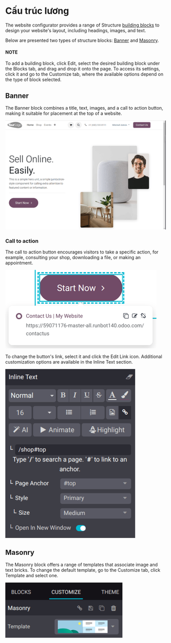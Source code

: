 # Cấu trúc lương

The website configurator provides a range of Structure [building blocks](../building_blocks.md) to design your website's layout, including headings, images, and text.

Below are presented two types of structure blocks: [Banner](#structure-banner) and
[Masonry](#structure-masonry).

#### NOTE
To add a building block, click Edit, select the desired building block under the
Blocks tab, and drag and drop it onto the page. To access its settings, click it and
go to the Customize tab, where the available options depend on the type of block
selected.

<a id="structure-banner"></a>

## Banner

The Banner block combines a title, text, images, and a call to action button, making it
suitable for placement at the top of a website.

![The default banner block](../../../../../.gitbook/assets/default-image-content.png)

### Call to action

The call to action button encourages visitors to take a specific action, for example, consulting
your shop, downloading a file, or making an appointment.

![Selecting the call to action button](../../../../../.gitbook/assets/call-to-action1.png)

To change the button's link, select it and click the Edit Link icon. Additional
customization options are available in the Inline Text section.

![Configuring the call to action button](../../../../../.gitbook/assets/inline-text.png)

<a id="structure-masonry"></a>

## Masonry

The Masonry block offers a range of templates that associate image and text bricks. To
change the default template, go to the Customize tab, click Template and
select one.

![Selecting a masonry building block template](../../../../../.gitbook/assets/masonry-template.png)
